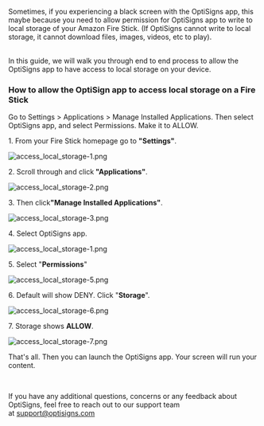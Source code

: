 <p>Sometimes, if you experiencing a black screen with the OptiSigns app, this maybe because you need to allow permission for OptiSigns app to write to local storage of your Amazon Fire Stick. (If OptiSigns cannot write to local storage, it cannot download files, images, videos, etc to play).</p>
<p><br>In this guide, we will walk you through end to end process to allow the OptiSigns app to have access to local storage on your device.</p>
<h3 id="h_01HQ03Q2T96E78NVZF0SH8185Y">How to allow the OptiSign app to access local storage on a Fire Stick</h3>
<p>Go to Settings &gt; Applications &gt; Manage Installed Applications. Then select OptiSigns app, and select Permissions. Make it to ALLOW.</p>
<p>1. From your Fire Stick homepage go to <strong>"Settings"</strong>.</p>
<p><img src="https://support.optisigns.com/hc/article_attachments/1500001291181" alt="access_local_storage-1.png"></p>
<p>2. Scroll through and click<strong> "Applications"</strong>.</p>
<p><img src="https://support.optisigns.com/hc/article_attachments/360100121194" alt="access_local_storage-2.png"></p>
<p>3. Then click<strong>"Manage Installed Applications"</strong>.</p>
<p><img src="https://support.optisigns.com/hc/article_attachments/360100121314" alt="access_local_storage-3.png"></p>
<p>4. Select OptiSigns app.</p>
<p><img src="https://support.optisigns.com/hc/article_attachments/1500001215462" alt="access_local_storage-1.png"></p>
<p>5. Select "<strong>Permissions</strong>"</p>
<p><img src="https://support.optisigns.com/hc/article_attachments/360100119734" alt="access_local_storage-5.png"></p>
<p>6. Default will show DENY. Click "<strong>Storage</strong>". </p>
<p><img src="https://support.optisigns.com/hc/article_attachments/360102300693" alt="access_local_storage-6.png"></p>
<p>7. Storage shows <strong>ALLOW</strong>.</p>
<p><img src="https://support.optisigns.com/hc/article_attachments/1500001215782" alt="access_local_storage-7.png"></p>
<p>That's all. Then you can launch the OptiSigns app. Your screen will run your content.</p>
<p> </p>
<p>If you have any additional questions, concerns or any feedback about OptiSigns, feel free to reach out to our support team at <a href="mailto:support@optisigns.com" target="_self">support@optisigns.com</a></p>